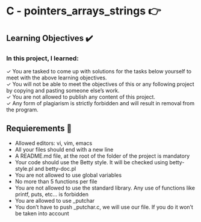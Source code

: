 # C - pointers_arrays_strings &#x1F449;

## Learning Objectives :heavy_check_mark:

### In this project, I learned:

&check; You are tasked to come up with solutions for the tasks below yourself to meet with the above learning objectives.<br>
&check; You will not be able to meet the objectives of this or any following project by copying and pasting someone else’s work.<br>
&check; You are not allowed to publish any content of this project.<br>
&check; Any form of plagiarism is strictly forbidden and will result in removal from the program.<br>

## Requierements :page_with_curl:

- Allowed editors: vi, vim, emacs
- All your files should end with a new line
- A README.md file, at the root of the folder of the project is mandatory
- Your code should use the Betty style. It will be checked using betty-style.pl and betty-doc.pl
- You are not allowed to use global variables
- No more than 5 functions per file
- You are not allowed to use the standard library. Any use of functions like printf, puts, etc… is forbidden
- You are allowed to use \_putchar
- You don’t have to push \_putchar.c, we will use our file. If you do it won’t be taken into account
